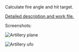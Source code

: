 Calculate fire angle and hit target.

[Detailed description and work file.](https://github.com/nbeloglazov/clojure-interactive-tasks/blob/master/1_artillery/src/artillery/work.clj)

Screenshots:

![Artillery plane](https://raw.github.com/nbeloglazov/clojure-interactive-tasks/master/misc/images/1_artillery_plane.png)

![Artillery ufo](https://raw.github.com/nbeloglazov/clojure-interactive-tasks/master/misc/images/1_artillery_ufo.png)
